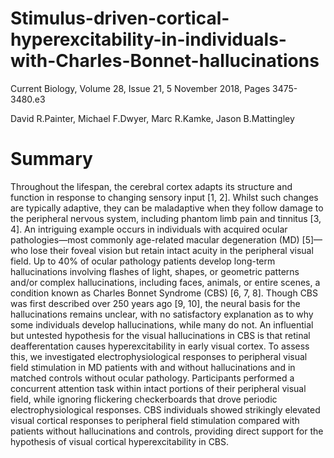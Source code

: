 # Stimulus-driven-cortical-hyperexcitability-in-individuals-with-Charles-Bonnet-hallucinations

Current Biology, Volume 28, Issue 21, 5 November 2018, Pages 3475-3480.e3

David R.Painter, Michael F.Dwyer, Marc R.Kamke, Jason B.Mattingley

# Summary
Throughout the lifespan, the cerebral cortex adapts its structure and function in response to changing sensory input [1, 2]. Whilst such changes are typically adaptive, they can be maladaptive when they follow damage to the peripheral nervous system, including phantom limb pain and tinnitus [3, 4]. An intriguing example occurs in individuals with acquired ocular pathologies—most commonly age-related macular degeneration (MD) [5]—who lose their foveal vision but retain intact acuity in the peripheral visual field. Up to 40% of ocular pathology patients develop long-term hallucinations involving flashes of light, shapes, or geometric patterns and/or complex hallucinations, including faces, animals, or entire scenes, a condition known as Charles Bonnet Syndrome (CBS) [6, 7, 8]. Though CBS was first described over 250 years ago [9, 10], the neural basis for the hallucinations remains unclear, with no satisfactory explanation as to why some individuals develop hallucinations, while many do not. An influential but untested hypothesis for the visual hallucinations in CBS is that retinal deafferentation causes hyperexcitability in early visual cortex. To assess this, we investigated electrophysiological responses to peripheral visual field stimulation in MD patients with and without hallucinations and in matched controls without ocular pathology. Participants performed a concurrent attention task within intact portions of their peripheral visual field, while ignoring flickering checkerboards that drove periodic electrophysiological responses. CBS individuals showed strikingly elevated visual cortical responses to peripheral field stimulation compared with patients without hallucinations and controls, providing direct support for the hypothesis of visual cortical hyperexcitability in CBS.
